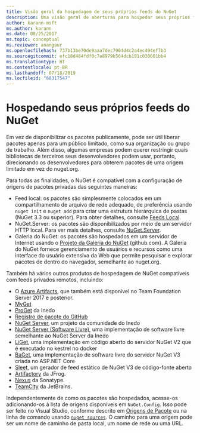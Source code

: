 ```yaml
---
title: Visão geral da hospedagem de seus próprios feeds do NuGet
description: Uma visão geral de aberturas para hospedar seus próprios feeds de pacote do NuGet ou galerias localmente ou remotamente.
author: karann-msft
ms.author: karann
ms.date: 08/25/2017
ms.topic: conceptual
ms.reviewer: anangaur
ms.openlocfilehash: 737b13be70de9aaa7dec7904d4c2a4ec494ef7b3
ms.sourcegitcommit: efc18d484fdf0c7a8979b564dcb191c030601bb4
ms.translationtype: HT
ms.contentlocale: pt-BR
ms.lasthandoff: 07/18/2019
ms.locfileid: "68317547"
---
```

# <a name="hosting-your-own-nuget-feeds"></a>Hospedando seus próprios feeds do NuGet

Em vez de disponibilizar os pacotes publicamente, pode ser útil liberar pacotes apenas para um público limitado, como sua organização ou grupo de trabalho. Além disso, algumas empresas podem querer restringir quais bibliotecas de terceiros seus desenvolvedores podem usar, portanto, direcionando os desenvolvedores para obterem pacotes de uma origem limitado em vez do nuget.org.

Para todas as finalidades, o NuGet é compatível com a configuração de origens de pacotes privadas das seguintes maneiras:

- Feed local: os pacotes são simplesmente colocados em um compartilhamento de arquivo de rede adequado, de preferência usando `nuget init` e `nuget add` para criar uma estrutura hierárquica de pastas (NuGet 3.3 ou superior). Para obter detalhes, consulte [Feeds Local](../hosting-packages/local-feeds.md).
- NuGet.Server: os pacotes são disponibilizados por meio de um servidor HTTP local. Para ver mais detalhes, consulte [NuGet.Server](../hosting-packages/nuget-server.md).
- Galeria do NuGet: os pacotes são hospedados em um servidor de Internet usando o [Projeto da Galeria do NuGet](https://github.com/NuGet/NuGetGallery#build-and-run-the-gallery-in-arbitrary-number-easy-steps) (github.com). A Galeria do NuGet fornece gerenciamento de usuários e recursos como uma interface do usuário extensiva da Web que permite pesquisar e explorar pacotes de dentro do navegador, semelhante ao nuget.org.

Também há vários outros produtos de hospedagem de NuGet compatíveis com feeds privados remotos, incluindo:

- O [Azure Artifacts](https://www.visualstudio.com/docs/package/nuget/publish), que também está disponível no Team Foundation Server 2017 e posterior.
- [MyGet](http://myget.org)
- [ProGet](http://inedo.com/proget) da Inedo
- [Registro de pacote do GitHub](https://help.github.com/articles/configuring-nuget-for-use-with-github-package-registry)
- [NuGet Server](http://nugetserver.net/), um projeto da comunidade do Inedo
- [NuGet Server (Software Livre)](http://nuget-server.net), uma implementação de software livre semelhante ao NuGet Server da Inedo
- [LiGet](https://github.com/ai-traders/liget), uma implementação em código aberto do servidor NuGet V2 que é executado no kestrel no docker
- [BaGet](https://github.com/loic-sharma/BaGet), uma implementação de software livre do servidor NuGet V3 criada no ASP.NET Core
- [Sleet](https://github.com/emgarten/sleet), um gerador de feed estático de NuGet V3 de código-fonte aberto
- [Artifactory](https://www.jfrog.com/artifactory/) da JFrog.
- [Nexus](http://www.sonatype.org/nexus/) da Sonatype.
- [TeamCity](https://www.jetbrains.com/teamcity/) da JetBrains.

Independentemente de como os pacotes são hospedados, acesse-os adicionando-os à lista de origens disponíveis em `NuGet.Config`. Isso pode ser feito no Visual Studio, conforme descrito em [Origens de Pacote](../consume-packages/install-use-packages-visual-studio.md#package-sources) ou na linha de comando usando [`nuget sources`](../reference/cli-reference/cli-ref-sources.md). O caminho para uma origem pode ser um nome de caminho de pasta local, um nome de rede ou uma URL.

